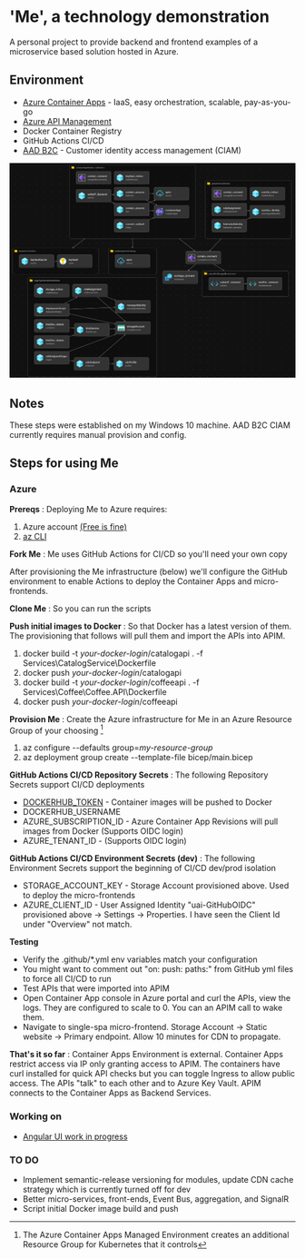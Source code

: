 # 'Me', a technology demonstration

A personal project to provide backend and frontend examples of a microservice based solution hosted in Azure.

## Environment
- [Azure Container Apps](https://learn.microsoft.com/en-us/azure/container-apps/) - IaaS, easy orchestration, scalable, pay-as-you-go
- [Azure API Management](https://azure.microsoft.com/en-us/products/api-management/)
- Docker Container Registry
- GitHub Actions CI/CD
- [AAD B2C](https://learn.microsoft.com/en-us/azure/active-directory-b2c/) - Customer identity access management (CIAM)

![Me architecture](images/Me%20Architecture.png)

## Notes
These steps were established on my Windows 10 machine. AAD B2C CIAM currently requires manual provision and config.

## Steps for using Me
### Azure
**Prereqs**
: Deploying Me to Azure requires:
1. Azure account [(Free is fine)][def]
2. [az CLI](https://learn.microsoft.com/en-us/cli/azure/install-azure-cli)

**Fork Me**
: Me uses GitHub Actions for CI/CD so you'll need your own copy

After provisioning the Me infrastructure (below) we'll configure the GitHub environment to enable Actions to deploy the Container Apps and micro-frontends.

**Clone Me**
: So you can run the scripts

**Push initial images to Docker**
: So that Docker has a latest version of them. The provisioning that follows will pull them and import the APIs into APIM.
1. docker build -t *your-docker-login*/catalogapi . -f Services\CatalogService\Dockerfile
2. docker push *your-docker-login*/catalogapi
3. docker build -t *your-docker-login*/coffeeapi . -f Services\Coffee\Coffee.API\Dockerfile
4. docker push *your-docker-login*/coffeeapi

**Provision Me**
: Create the Azure infrastructure for Me in an Azure Resource Group of your choosing [^1]
1. az configure --defaults group=*my-resource-group*
2. az deployment group create --template-file bicep/main.bicep

**GitHub Actions CI/CD Repository Secrets**
: The following Repository Secrets support CI/CD deployments
- [DOCKERHUB_TOKEN](https://docs.docker.com/docker-hub/access-tokens/) - Container images will be pushed to Docker
- DOCKERHUB_USERNAME
- AZURE_SUBSCRIPTION_ID - Azure Container App Revisions will pull images from Docker (Supports OIDC login)
- AZURE_TENANT_ID - (Supports OIDC login)

**GitHub Actions CI/CD Environment Secrets (dev)**
: The following Environment Secrets support the beginning of CI/CD dev/prod isolation
- STORAGE_ACCOUNT_KEY - Storage Account provisioned above. Used to deploy the micro-frontends
- AZURE_CLIENT_ID - User Assigned Identity "uai-GitHubOIDC" provisioned above -> Settings -> Properties. I have seen the Client Id under "Overview" not match.

**Testing**
- Verify the .github/*.yml env variables match your configuration
- You might want to comment out "on: push: paths:" from GitHub yml files to force all CI/CD to run
- Test APIs that were imported into APIM
- Open Container App console in Azure portal and curl the APIs, view the logs. They are configured to scale to 0. You can an APIM call to wake them.
- Navigate to single-spa micro-frontend. Storage Account -> Static website -> Primary endpoint. Allow 10 minutes for CDN to propagate.

**That's it so far**
: Container Apps Environment is external. Container Apps restrict access via IP only granting access to APIM. The containers have curl installed for quick API checks but you can toggle Ingress to allow public access. The APIs "talk" to each other and to Azure Key Vault. APIM connects to the Container Apps as Backend Services.

### Working on 
- [Angular UI work in progress](https://stmedev.z13.web.core.windows.net)

### TO DO
- Implement semantic-release versioning for modules, update CDN cache strategy which is currently turned off for dev
- Better micro-services, front-ends, Event Bus, aggregation, and SignalR
- Script initial Docker image build and push

[^1]: The Azure Container Apps Managed Environment creates an additional Resource Group for Kubernetes that it controls

[def]: https://azure.microsoft.com/en-us/free/search/?ef_id=_k_4fffd49be29e1baacc4bb019e2ee66a6_k_&OCID=AIDcmm5edswduu_SEM__k_4fffd49be29e1baacc4bb019e2ee66a6_k_&msclkid=4fffd49be29e1baacc4bb019e2ee66a6